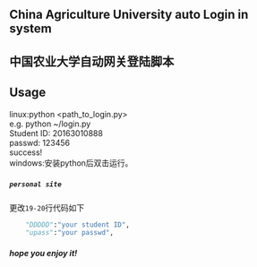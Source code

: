         
China Agriculture University auto Login in system
----
中国农业大学自动网关登陆脚本
---
Usage
---
linux:python <path_to_login.py>    
e.g. python ~/login.py   
Student ID:
20163010888    
passwd:
123456   
success!        
windows:安装python后双击运行。      
##### `personal site`      
更改`19-20`行代码如下    
```python
    "DDDDD":"your student ID",    
    "upass":"your passwd",   
```
##### hope you enjoy it!
